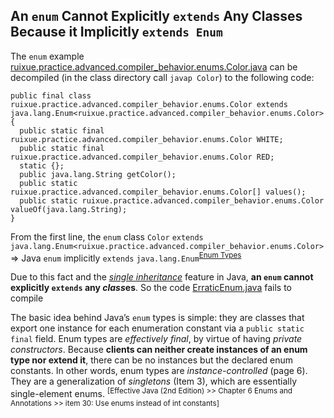 ## An `enum` Cannot Explicitly `extends` Any Classes Because it Implicitly `extends Enum`
The `enum` example [ruixue.practice.advanced.compiler_behavior.enums.Color.java](https://github.com/rxue/java8-perusharjoitus/tree/master/oca_ocp/src/main/java/ruixue/practice/advanced/compiler_behavior/enums) can be decompiled (in the class directory call `javap Color`) to the following code:
```
public final class ruixue.practice.advanced.compiler_behavior.enums.Color extends java.lang.Enum<ruixue.practice.advanced.compiler_behavior.enums.Color> {
  public static final ruixue.practice.advanced.compiler_behavior.enums.Color WHITE;
  public static final ruixue.practice.advanced.compiler_behavior.enums.Color RED;
  static {};
  public java.lang.String getColor();
  public static ruixue.practice.advanced.compiler_behavior.enums.Color[] values();
  public static ruixue.practice.advanced.compiler_behavior.enums.Color valueOf(java.lang.String);
}
```  
 From the first line, the `enum` class `Color` `extends` `java.lang.Enum<ruixue.practice.advanced.compiler_behavior.enums.Color>` => Java `enum` implicitly `extends` `java.lang.Enum`<sup>[Enum Types](https://docs.oracle.com/javase/tutorial/java/javaOO/enum.html)</sup> 

Due to this fact and the [*single inheritance*](https://github.com/rxue/java8-perusharjoitus/blob/master/oca_ocp/src/main/java/ruixue/practice/ocakasi/class_design/inheritance/README.md) feature in Java, **an `enum` cannot explicitly `extends` any *class*es**. So the code [ErraticEnum.java](https://github.com/rxue/java8-perusharjoitus/tree/master/error_code/src/main/java/ruixue/ocpkasi/class_design/enums) fails to compile

The basic idea behind Java’s `enum` types is simple: they are classes that export one instance for each enumeration constant via a `public static final` field. Enum types are *effectively final*, by virtue of having *private constructors*. Because **clients can neither create instances of an enum type nor extend it**, there can be no instances but the declared enum constants. In other words, enum types are *instance-controlled* (page 6). They are a generalization of *singletons* (Item 3), which are essentially single-element enums. <sup>[Effective Java (2nd Edition) >> Chapter 6 Enums and Annotations >> item 30: Use enums instead of int constants]</sup>
